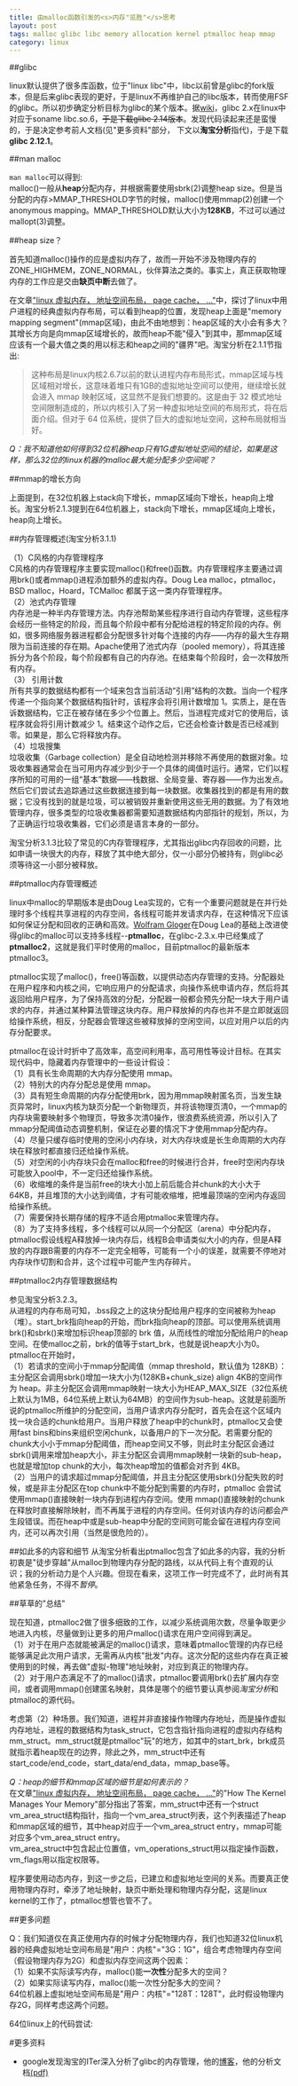 ```yaml
---
title: 由malloc函数引发的<s>内存"览胜"</s>思考
layout: post
tags: malloc glibc libc memory allocation kernel ptmalloc heap mmap
category: linux
---
```


##glibc

linux默认提供了很多库函数，位于"linux libc"中，libc以前曾是glibc的fork版本，但是后来glibc表现的更好，于是linux不再维护自己的libc版本，转而使用FSF的glibc。所以初步确定分析目标为glibc的某个版本。据[wiki](http://en.wikipedia.org/wiki/GNU_C_Library#A_temporary_fork)，glibc 2.x在linux中对应于soname libc.so.6，<del>于是下载glibc 2.14版本</del>。发现代码读起来还是蛮慢的，于是决定参考前人文档(见"更多资料"部分， 下文以**淘宝分析**指代)，于是下载**glibc 2.12.1**。

##man malloc

<code>man malloc</code>可以得到:  
malloc()一般从**heap**分配内存，并根据需要使用sbrk(2)调整heap size。但是当分配的内存>MMAP_THRESHOLD字节的时候，malloc()使用mmap(2)创建一个anonymous mapping。MMAP_THRESHOLD默认大小为**128KB**，不过可以通过mallopt(3)调整。

##heap size？

首先知道malloc()操作的应是虚拟内存了，故而一开始不涉及物理内存的ZONE_HIGHMEM，ZONE_NORMAL，伙伴算法之类的。事实上，真正获取物理内存的工作应是交由**缺页中断**去做了。

在文章["linux 虚拟内存， 地址空间布局， page cache， ..."](http://xanpeng.github.com/2012/03/01/buffer-cache/)中，探讨了linux中用户进程的经典虚拟内存布局，可以看到heap的位置，发现heap上面是"memory mapping segment"(mmap区域)，由此不由地想到：heap区域的大小会有多大？其增长方向是向mmap区域增长的，故而heap不能"侵入"到其中，那mmap区域应该有一个最大值之类的用以标志和heap之间的"疆界"吧。淘宝分析在2.1.1节指出:
> 这种布局是linux内核2.6.7以前的默认进程内存布局形式，mmap区域与栈区域相对增长，这意味着堆只有1GB的虚拟地址空间可以使用，继续增长就会进入 mmap 映射区域，这显然不是我们想要的。这是由于 32 模式地址空间限制造成的，所以内核引入了另一种虚拟地址空间的布局形式，将在后面介绍。但对于 64 位系统，提供了巨大的虚拟地址空间，这种布局就相当好。  

*Q：我不知道他如何得到32位机器heap只有1G虚拟地址空间的结论，如果是这样，那么32位的linux机器的malloc最大能分配多少空间呢？*

##mmap的增长方向

上面提到，在32位机器上stack向下增长，mmap区域向下增长，heap向上增长。淘宝分析2.1.3提到在64位机器上，stack向下增长，mmap区域向上增长，heap向上增长。

##内存管理概述(淘宝分析3.1.1)

（1）C风格的内存管理程序  
C风格的内存管理程序主要实现malloc()和free()函数。内存管理程序主要通过调用brk()或者mmap()进程添加额外的虚拟内存。Doug Lea malloc，ptmalloc，BSD malloc，Hoard，TCMalloc 都属于这一类内存管理程序。  
（2）池式内存管理  
内存池是一种半内存管理方法。内存池帮助某些程序进行自动内存管理，这些程序会经历一些特定的阶段，而且每个阶段中都有分配给进程的特定阶段的内存。例如，很多网络服务器进程都会分配很多针对每个连接的内存——内存的最大生存期限为当前连接的存在期。Apache使用了池式内存（pooled memory），将其连接拆分为各个阶段，每个阶段都有自己的内存池。在结束每个阶段时，会一次释放所有内存。  
（3） 引用计数  
所有共享的数据结构都有一个域来包含当前活动“引用”结构的次数。当向一个程序传递一个指向某个数据结构指针时，该程序会将引用计数增加 1。实质上，是在告诉数据结构，它正在被存储在多少个位置上。然后，当进程完成对它的使用后，该程序就会将引用计数减少 1。结束这个动作之后，它还会检查计数是否已经减到零。如果是，那么它将释放内存。  
（4）垃圾搜集  
垃圾收集（Garbage collection）是全自动地检测并移除不再使用的数据对象。垃圾收集器通常会在当可用内存减少到少于一个具体的阈值时运行。通常，它们以程序所知的可用的一组“基本”数据——栈数据、全局变量、寄存器——作为出发点。然后它们尝试去追踪通过这些数据连接到每一块数据。收集器找到的都是有用的数据；它没有找到的就是垃圾，可以被销毁并重新使用这些无用的数据。为了有效地管理内存，很多类型的垃圾收集器都需要知道数据结构内部指针的规划，所以，为了正确运行垃圾收集器，它们必须是语言本身的一部分。

淘宝分析3.1.3比较了常见的C内存管理程序，尤其指出glibc内存回收的问题，比如申请一块很大的内存，释放了其中绝大部分，仅一小部分仍被持有，则glibc必须等待这一小部分被释放。

##ptmalloc内存管理概述

linux中malloc的早期版本是由Doug Lea实现的，它有一个重要问题就是在并行处理时多个线程共享进程的内存空间，各线程可能并发请求内存，在这种情况下应该如何保证分配和回收的正确和高效。[Wolfram Gloger](http://www.malloc.de/en/)在Doug Lea的基础上改进使得glibc的malloc可以支持多线程--**ptmalloc**，在glibc-2.3.x.中已经集成了**ptmalloc2**，这就是我们平时使用的malloc，目前ptmalloc的最新版本ptmalloc3。

ptmalloc实现了malloc()，free()等函数，以提供动态内存管理的支持。分配器处在用户程序和内核之间，它响应用户的分配请求，向操作系统申请内存，然后将其返回给用户程序，为了保持高效的分配，分配器一般都会预先分配一块大于用户请求的内存，并通过某种算法管理这块内存。用户释放掉的内存也并不是立即就返回给操作系统，相反，分配器会管理这些被释放掉的空闲空间，以应对用户以后的内存分配要求。

ptmalloc在设计时折中了高效率，高空间利用率，高可用性等设计目标。在其实现代码中，隐藏着内存管理中的一些设计假设：  
（1）具有长生命周期的大内存分配使用 mmap。  
（2）特别大的内存分配总是使用 mmap。  
（3）具有短生命周期的内存分配使用brk，因为用mmap映射匿名页，当发生缺页异常时，linux内核为缺页分配一个新物理页，并将该物理页清0，一个mmap的内存块需要映射多个物理页，导致多次清0操作，很浪费系统资源，所以引入了mmap分配阈值动态调整机制，保证在必要的情况下才使用mmap分配内存。  
（4）尽量只缓存临时使用的空闲小内存块，对大内存块或是长生命周期的大内存块在释放时都直接归还给操作系统。  
（5）对空闲的小内存块只会在malloc和free的时候进行合并，free时空闲内存块可能放入pool中，不一定归还给操作系统。  
（6）收缩堆的条件是当前free的块大小加上前后能合并chunk的大小大于 64KB，并且堆顶的大小达到阈值，才有可能收缩堆，把堆最顶端的空闲内存返回给操作系统。  
（7）需要保持长期存储的程序不适合用ptmalloc来管理内存。  
（8）为了支持多线程，多个线程可以从同一个分配区（arena）中分配内存，ptmalloc假设线程A释放掉一块内存后，线程B会申请类似大小的内存，但是A释放的内存跟B需要的内存不一定完全相等，可能有一个小的误差，就需要不停地对内存块作切割和合并，这个过程中可能产生内存碎片。  

##ptmalloc2内存管理数据结构

参见淘宝分析3.2.3。  
从进程的内存布局可知，.bss段之上的这块分配给用户程序的空间被称为heap（堆）。start_brk指向heap的开始，而brk指向heap的顶部。可以使用系统调用brk()和sbrk()来增加标识heap顶部的 brk 值，从而线性的增加分配给用户的heap空间。在使malloc之前，brk的值等于start_brk，也就是说heap大小为0。ptmalloc在开始时，  
（1）若请求的空间小于mmap分配阈值（mmap threshold，默认值为 128KB）：  
主分配区会调用sbrk()增加一块大小为(128KB+chunk_size) align 4KB的空间作为 heap。非主分配区会调用mmap映射一块大小为HEAP_MAX_SIZE（32位系统上默认为1MB，64位系统上默认为64MB）的空间作为sub-heap。这就是前面所说的ptmalloc所维护的分配空间，当用户请求内存分配时，首先会在这个区域内找一块合适的chunk给用户。当用户释放了heap中的chunk时，ptmalloc又会使用fast bins和bins来组织空闲chunk，以备用户的下一次分配。若需要分配的chunk大小小于mmap分配阈值，而heap空间又不够，则此时主分配区会通过sbrk()调用来增加heap大小，非主分配区会调用mmap映射一块新的sub-heap，也就是增加top chunk的大小，每次heap增加的值都会对齐到 4KB。    
（2）当用户的请求超过mmap分配阈值，并且主分配区使用sbrk()分配失败的时候，或是非主分配区在top chunk中不能分配到需要的内存时，ptmalloc 会尝试使用mmap()直接映射一块内存到进程内存空间。使用 mmap()直接映射的chunk在释放时直接解除映射，而不再属于进程的内存空间。任何对该内存的访问都会产生段错误。而在heap中或是sub-heap中分配的空间则可能会留在进程内存空间内，还可以再次引用（当然是很危险的）。  

##如此多的内容和细节
从淘宝分析看出ptmalloc包含了如此多的内容，我的分析初衷是"徒步穿越"从malloc到物理内存分配的路线，以从代码上有个直观的认识；我的分析动力是个人兴趣。但现在看来，这项工作一时完成不了，此时尚有其他紧急任务，不得不*暂停*。

##草草的"总结"

现在知道，ptmalloc2做了很多细致的工作，以减少系统调用次数，尽量争取更少地进入内核，尽量做到让更多的用户malloc()请求在用户空间得到满足。  
（1）对于在用户态就能被满足的malloc()请求，意味着ptmalloc管理的内存已经能够满足此次用户请求，无需再从内核"批发"内存。这次分配的这些内存在真正被使用到的时候，再去做"虚拟-物理"地址映射，对应到真正的物理内存。  
（2）对于用户态满足不了的malloc()请求，ptmalloc要调用brk()去扩展内存空间，或者调用mmap()创建匿名映射，具体是哪个的细节要认真参阅*淘宝分析*和ptmalloc的源代码。  

考虑第（2）种场景。我们知道，进程并非直接操作物理内存地址，而是操作虚拟内存地址，进程的数据结构为task_struct，它包含指针指向进程的虚拟内存结构mm_struct。mm_struct就是ptmalloc"玩"的地方，如其中的start_brk，brk成员就指示着heap现在的边界，除此之外，mm_struct中还有start_code/end_code，start_data/end_data，mmap_base等。  

*Q：heap的细节和mmap区域的细节是如何表示的？*  
在文章["linux 虚拟内存， 地址空间布局， page cache， ..."](http://xanpeng.github.com/2012/03/01/buffer-cache/)的"How The Kernel Manages Your Memory"部分指出了答案，mm_struct中还有一个struct vm_area_struct结构指针，指向一个vm_area_struct列表，这个列表描述了heap和mmap区域的细节，其中heap对应于一个vm_area_struct entry，mmap可能对应多个vm_area_struct entry。  
vm_area_struct中包含起止位置值，vm_operations_struct用以指定操作函数，vm_flags用以指定权限等。

程序要使用动态内存，到这一步之后，已建立和虚拟地址空间的关系。而要真正使用物理内存时，牵涉了地址映射，缺页中断处理和物理内存分配，这是linux kernel的工作了，ptmalloc想管也管不了。

##更多问题

Q：我们知道仅在真正使用内存的时候才分配物理内存，我们也知道32位linux机器的经典虚拟地址空间布局是"用户：内核"="3G：1G"，组合考虑物理内存空间（假设物理内存为2G）和虚拟内存空间这两个因素：  
（1）如果不实际读写内存，malloc()能**一次性**分配多大的空间？  
（2）如果实际读写内存，malloc()能一次性分配多大的空间？  
64位机器上虚拟地址空间布局是"用户：内核"="128T：128T"，此时假设物理内存2G，同样考虑这两个问题。

64位linux上的代码尝试:
<script src="https://gist.github.com/2020713.js"> </script>

#更多资料
* google发现淘宝的ITer深入分析了glibc的内存管理，他的[博客](http://mqzhuang.iteye.com/blog/1064966)，他的分析文档[(pdf)](http://rdc.taobao.com/blog/cs/wp-content/plugins/glibc%E5%86%85%E5%AD%98%E7%AE%A1%E7%90%86ptmalloc%E6%BA%90%E4%BB%A3%E7%A0%81%E5%88%86%E6%9E%904.pdf)
